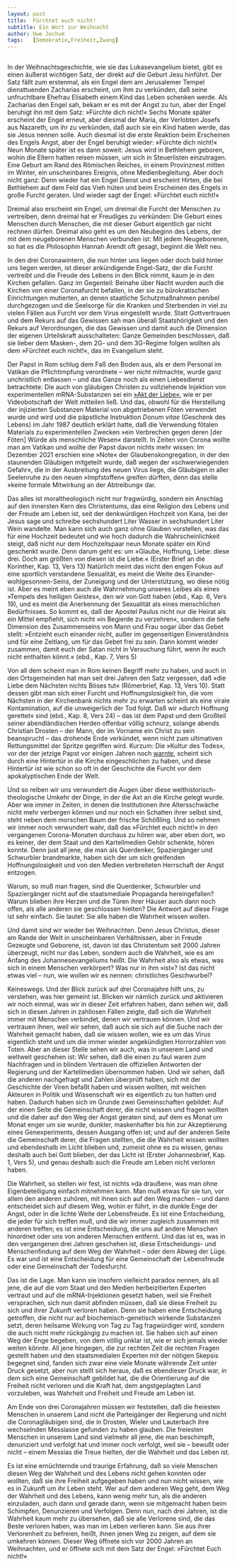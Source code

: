 ```yaml
---
layout: post
title:  Fürchtet euch nicht!
subtitle: Ein Wort zur Weihnacht
author:	Uwe Jochum
tags: 	[Demokratie,Freiheit,Zwang]
---
```


<img src="http://vg01.met.vgwort.de/na/91e50c52f8c34fc491cc35ceeacfb196" width="1" height="1" alt="">

In der Weihnachtsgeschichte, wie sie das Lukasevangelium bietet,
gibt es einen äußerst wichtigen Satz, der direkt auf die Geburt
Jesu hinführt. Der Satz fällt zum erstenmal, als ein Engel dem am
Jerusalemer Tempel diensttuenden Zacharias erscheint, um ihm zu
verkünden, daß seine unfruchtbare Ehefrau Elisabeth einem Kind
das Leben schenken werde. Als Zacharias den Engel sah, bekam er
es mit der Angst zu tun, aber der Engel beruhigt ihn mit dem
Satz: »Fürchte dich nicht!« Sechs Monate später erscheint der
Engel erneut, aber diesmal der Maria, der Verlobten Josefs aus
Nazareth, um ihr zu verkünden, daß auch sie ein Kind haben werde,
das sie Jesus nennen solle. Auch diesmal ist die erste Reaktion
beim Erscheinen des Engels Angst, aber der Engel beruhigt wieder:
»Fürchte dich nicht!« Neun Monate später ist es dann soweit:
Jesus wird in Bethlehem geboren, wohin die Eltern hatten reisen
müssen, um sich in Steuerlisten einzutragen. Eine Geburt am Rand
des Römischen Reiches, in einem Provinznest mitten im Winter, ein
unscheinbares Ereignis, ohne Medienbegleitung. Aber doch nicht
ganz: Denn wieder hat ein Engel Dienst und erscheint Hirten, die
bei Bethlehem auf dem Feld das Vieh hüten und beim Erscheinen des
Engels in große Furcht geraten. Und wieder sagt der Engel:
»Fürchtet euch nicht!«

Dreimal also erscheint ein Engel, um dreimal die Furcht der
Menschen zu vertreiben, denn dreimal hat er Freudiges zu
verkünden: Die Geburt eines Menschen durch Menschen, die mit
dieser Geburt eigentlich gar nicht rechnen dürfen. Dreimal also
geht es um den Neubeginn des Lebens, der mit dem neugeborenen
Menschen verbunden ist: Mit jedem Neugeborenen, so hat es die
Philosophin Hannah Arendt oft gesagt, beginnt die Welt neu. 

In den drei Coronawintern, die nun hinter uns liegen oder doch
bald hinter uns liegen werden, ist dieser ankündigende
Engel-Satz, der die Furcht vertreibt und die Freude des Lebens in
den Blick nimmt, kaum je in den Kirchen gefallen. Ganz im
Gegenteil: Beinahe über Nacht wurden auch die Kirchen von einer
Coronafurcht befallen, in der sie zu bürokratischen Einrichtungen
mutierten, an denen staatliche Schutzmaßnahmen penibel
durchgezogen und die Seelsorge für die Kranken und Sterbenden in
viel zu vielen Fällen aus Furcht vor dem Virus eingestellt
wurde. Statt Gottvertrauen und dem Rekurs auf das Gewissen sah
man überall Staatshörigkeit und den Rekurs auf Verordnungen, die
das Gewissen und damit auch die Dimension der eigenen
Urteilskraft ausschalteten: Ganze Gemeinden beschlossen, daß sie
lieber dem Masken-, dem 2G- und dem 3G-Regime folgen wollten als
dem »Fürchtet euch nicht!«, das im Evangelium steht. 

Der Papst in Rom schlug dem Faß den Boden aus, als er dem
Personal im Vatikan die Pflichtimpfung verordnete – wer nicht
mitmachte, wurde ganz unchristlich entlassen – und das Ganze noch
als einen Liebesdienst betrachtete: Die auch von gläubigen
Christen zu vollziehende Injektion von experimentellen
mRNA-Substanzen sei ein [»Akt der
Liebe«](https://www.achgut.com/artikel/impfen_papst_verstrickt_sich_tief_in_innere_widersprueche),
wie er per Videobotschaft der Welt mitteilen ließ. Und das,
obwohl für die Herstellung der injizierten Substanzen Material
von abgetriebenen Föten verwendet wurde und wird und die
päpstliche Instruktion *Donum vitae* (Geschenk des Lebens) im
Jahr 1987 deutlich erklärt hatte, daß die Verwendung fötalen
Materials zu experimentellen Zwecken »ein Verbrechen gegen deren
[der Föten] Würde als menschliche Wesen« darstellt. In Zeiten von
Corona wollte man am Vatikan und wollte der Papst davon nichts
mehr wissen: Im Dezember 2021 erschien eine »Note« der
Glaubenskongregation, in der den staunenden Gläubigen mitgeteilt
wurde, daß wegen der »schwerwiegenden Gefahr«, die in der
Ausbreitung des neuen Virus liege, die Gläubigen in aller
Seelenruhe zu den neuen »Impfstoffen« greifen dürften, denn das
stelle »keine formale Mitwirkung an der Abtreibung« dar.

Das alles ist moraltheologisch nicht nur fragwürdig, sondern ein
Anschlag auf den innersten Kern des Christentums, das eine
Religion des Lebens und der Freude am Leben ist, seit der
denkwürdigen Hochzeit von Kana, bei der Jesus sage und schreibe
sechshundert Liter Wasser in sechshundert Liter Wein
wandelte. Man kann sich auch ganz ohne Glauben vorstellen, was
das für eine Hochzeit bedeutet und wie hoch dadurch die
Wahrscheinlichkeit steigt, daß nicht nur dem Hochzeitspaar neun
Monate später ein Kind geschenkt wurde. Denn darum geht es: um
»Glaube, Hoffnung, Liebe: diese drei. Doch am größten von diesen
ist die Liebe.« (Erster Brief an die Korinther, Kap. 13, Vers 13)
Natürlich meint das nicht den engen Fokus auf eine sportlich
verstandene Sexualität, es meint die Weite des
Einander-wohlgesonnen-Seins, der Zuneigung und der Unterstützung,
wo diese nötig ist. Aber es meint eben auch die Wahrnehmung
unseres Leibes als eines »Tempels des heiligen Geistes«, den wir
von Gott haben (ebd., Kap. 6, Vers 19), und es meint die
Anerkennung der Sexualität als eines menschlichen
Bedürfnisses. So kommt es, daß der Apostel Paulus nicht nur die
Heirat als ein Mittel empfiehlt, sich nicht »in Begierde zu
verzehren«, sondern die tiefe Dimension des Zusammenseins von
Mann und Frau sogar über das Gebet stellt: »Entzieht euch
einander nicht, außer im gegenseitigen Einverständnis und für
eine Zeitlang, um für das Gebet frei zu sein. Dann kommt wieder
zusammen, damit euch der Satan nicht in Versuchung führt, wenn
ihr euch nicht enthalten könnt.« (ebd., Kap. 7, Vers 5)

Von all dem scheint man in Rom keinen Begriff mehr zu haben, und
auch in den Ortsgemeinden hat man seit drei Jahren den Satz
vergessen, daß »die Liebe dem Nächsten nichts Böses tut«
(Römerbrief, Kap. 13, Vers 10). Statt dessen gibt man sich einer
Furcht und Hoffnungslosigkeit hin, die vom Nächsten in der
Kirchenbank nichts mehr zu erwarten scheint als eine virale
Kontamination, auf die unweigerlich der Tod folgt. Daß wir »durch
Hoffnung gerettet« sind (ebd., Kap. 8, Vers 24) – das ist dem
Papst und dem Großteil seiner abendländischen Herden offenbar
völlig schnurz, solange abends Christian Drosten – der Mann, der
im Vorname ein Christ zu sein beansprucht – das drohende Ende
verkündet, wenn nicht zum ultimativen Rettungsmittel der Spritze
gegriffen wird. Kurzum: Die »Kultur des Todes«, vor der der
jetzige Papst vor einigen Jahren noch
[warnte](http://katholisch-informiert.ch/2014/08/papst-christen-muessen-die-kultur-des-todes-verwerfen/),
scheint sich durch eine Hintertür in die Kirche eingeschlichen zu
haben, und diese Hintertür ist wie schon so oft in der Geschichte
die Furcht vor dem apokalyptischen Ende der Welt.

Und so reiben wir uns verwundert die Augen über diese
welthistorisch-theologische Umkehr der Dinge, in der die Axt an
die Kirche gelegt wurde. Aber wie immer in Zeiten, in denen die
Institutionen ihre Altersschwäche nicht mehr verbergen können und
nur noch ein Schatten ihrer selbst sind, steht neben dem morschen
Baum der frische Schößling. Und so nehmen wir immer noch
verwundert wahr, daß das »Fürchtet euch nicht!« in den
vergangenen Corona-Monaten durchaus zu hören war, aber eben dort,
wo es keiner, der dem Staat und den Kartellmedien Gehör schenkte,
hören konnte. Denn just all jene, die man als Querdenker,
Spaziergänger und Schwurbler brandmarkte, haben sich der um sich
greifenden Hoffnungslosigkeit und von den Medien verbreiteten
Herrschaft der Angst entzogen. 

Warum, so muß man fragen, sind die Querdenker, Schwurbler und
Spaziergänger nicht auf die staatsmediale Propaganda
hereingefallen? Warum blieben ihre Herzen und die Türen ihrer
Häuser auch dann noch offen, als alle anderen sie geschlossen
hielten? Die Antwort auf diese Frage ist sehr einfach. Sie
lautet: Sie alle haben die Wahrheit wissen wollen.

Und damit sind wir wieder bei Weihnachten. Denn Jesus Christus,
dieser am Rande der Welt in unscheinbaren Verhältnissen, aber in
Freude Gezeugte und Geborene, ist, davon ist das Christentum seit
2000 Jahren überzeugt, nicht nur das Leben, sondern auch die
Wahrheit, wie es am Anfang des Johannesevangeliums heißt. Die
Wahrheit also als etwas, was sich in einem Menschen verkörpert?
Was nur in ihm »ist«? Ist das nicht etwas viel – nun, wie wollen
wir es nennen: christliches Geschwurbel?

Keineswegs. Und der Blick zurück auf drei Coronajahre hilft uns,
zu verstehen, was hier gemeint ist. Blicken wir nämlich zurück
und aktivieren wir noch einmal, was wir in dieser Zeit erfahren
haben, dann sehen wir, daß sich in diesen Jahren in zahllosen
Fällen zeigte, daß sich die Wahrheit immer mit Menschen
verbindet, denen wir vertrauen können. Und wir vertrauen ihnen,
weil wir sehen, daß auch sie sich auf die Suche nach der Wahrheit
gemacht haben, daß sie wissen wollen, wie es um das Virus
eigentlich steht und um die immer wieder angekündigten
Horrorzahlen von Toten. Aber an dieser Stelle sehen wir auch, was
in unserem Land und weltweit geschehen ist: Wir sehen, daß die
einen zu faul waren zum Nachfragen und in blindem Vertrauen die
offiziellen Antworten der Regierung und der Kartellmedien
übernommen haben. Und wir sehen, daß die anderen nachgefragt und
Zahlen überprüft haben, sich mit der Geschichte der Viren befaßt
haben und wissen wollten, mit welchen Akteuren in Politik und
Wissenschaft wir es eigentlich zu tun hatten und haben. Dadurch
haben sich im Grunde zwei Gemeinschaften gebildet: Auf der einen
Seite die Gemeinschaft derer, die nicht wissen und fragen wollten
und die daher auf den Weg der Angst geraten sind, auf dem es
Monat um Monat enger um sie wurde, dunkler, maskenhafter bis hin
zur Akzeptierung eines Genexperiments, dessen Ausgang offen ist;
und auf der anderen Seite die Gemeinschaft derer, die Fragen
stellten, die die Wahrheit wissen wollten und ebendeshalb im
Licht blieben und, zumeist ohne es zu wissen, genau deshalb auch
bei Gott blieben, der das Licht ist (Erster Johannesbrief,
Kap. 1, Vers 5), und genau deshalb auch die Freude am Leben nicht
verloren haben.

Die Wahrheit, so stellen wir fest, ist nichts »da draußen«, was
man ohne Eigenbeteiligung einfach mitnehmen kann. Man muß etwas
für sie tun, vor allem den anderen zuhören, mit ihnen sich auf
den Weg machen – und dann entscheidet sich auf diesem Weg, wohin
er führt, in die dunkle Enge der Angst, oder in die lichte Weite
der Lebensfreude. Es ist eine Entscheidung, die jeder für sich
treffen muß, und die wir immer zugleich zusammen mit anderen
treffen; es ist eine Entscheidung, die uns auf andere Menschen
hinordnet oder uns von anderen Menschen entfernt. Und das ist es,
was in den vergangenen drei Jahren geschehen ist, diese
Entscheidungs- und Menschenfindung auf dem Weg der Wahrheit –
oder dem Abweg der Lüge. Es war und ist eine Entscheidung für
eine Gemeinschaft der Lebensfreude oder eine Gemeinschaft der
Todesfurcht.

Das ist die Lage. Man kann sie insofern vielleicht paradox
nennen, als all jene, die auf die vom Staat und den Medien
herbeizitierten Experten vertraut und auf die mRNA-Injektionen
gesetzt haben, weil sie Freiheit versprachen, sich nun damit
abfinden müssen, daß sie diese Freiheit zu sich und ihrer Zukunft
verloren haben. Denn sie haben eine Entscheidung getroffen, die
nicht nur auf biochemisch-genetisch wirkende Substanzen setzt,
deren heilsame Wirkung von Tag zu Tag fragwürdiger wird, sondern
die auch nicht mehr rückgängig zu machen ist. Sie haben sich auf
einen Weg der Enge begeben, von dem völlig unklar ist, wie er
sich jemals wieder weiten könnte. All jene hingegen, die zur
rechten Zeit die rechten Fragen gestellt haben und den
staatsmedialen Experten mit der nötigen Skepsis begegnet sind,
fanden sich zwar eine viele Monate währende Zeit unter Druck
gesetzt, aber nun stellt sich heraus, daß es ebendieser Druck
war, in dem sich eine Gemeinschaft gebildet hat, die die
Orientierung auf die Freiheit nicht verloren und die Kraft hat,
dem angstgeplagten Land vorzuleben, was Wahrheit und Freiheit und
Freude am Leben ist.

Am Ende von drei Coronajahren müssen wir feststellen, daß die
freiesten Menschen in unserem Land nicht die Parteigänger der
Regierung und nicht die Coronagläubigen sind, die in Drosten,
Wieler und Lauterbach ihre wechselnden Messiasse gefunden zu
haben glauben. Die freiesten Menschen in unserem Land sind
vielmehr all jene, die man beschimpft, denunziert und verfolgt
hat und immer noch verfolgt, weil sie – bewußt oder nicht – einem
Messias die Treue hielten, der die Wahrheit und das Leben ist. 

Es ist eine ernüchternde und traurige Erfahrung, daß so viele
Menschen diesen Weg der Wahrheit und des Lebens nicht gehen
konnten oder wollten, daß sie ihre Freiheit aufgegeben haben und
nun nicht wissen, wie es in Zukunft um ihr Leben steht. Wer auf
dem anderen Weg geht, dem Weg der Wahrheit und des Lebens, kann
wenig mehr tun, als die anderen einzuladen, auch dann und gerade
dann, wenn sie mitgemacht haben beim Schimpfen, Denunzieren und
Verfolgen. Denn nun, nach drei Jahren, ist die Wahrheit kaum mehr
zu übersehen, daß sie alle Verlorene sind, die das Beste verloren
haben, was man im Leben verlieren kann. Sie aus ihrer
Verlorenheit zu befreien, heißt, ihnen jenen Weg zu zeigen, auf
dem sie umkehren können. Dieser Weg öffnete sich vor 2000 Jahren
an Weihnachten, und er öffnete sich mit dem Satz der Engel:
»Fürchtet Euch nicht!«

